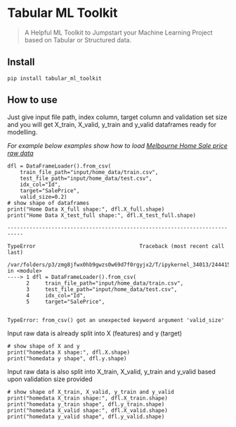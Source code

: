 # Tabular ML Toolkit
> A Helpful ML Toolkit to Jumpstart your Machine Learning Project based on Tabular or Structured data.


## Install

`pip install tabular_ml_toolkit`

## How to use

Just give input file path, index column, target column and validation set size and you will get X_train, X_valid, y_train and y_valid dataframes ready for modelling.

*For example below examples show how to load [Melbourne Home Sale price raw data](https://www.kaggle.com/estrotococo/home-data-for-ml-course)*

```
dfl = DataFrameLoader().from_csv(
    train_file_path="input/home_data/train.csv",
    test_file_path="input/home_data/test.csv",
    idx_col="Id",
    target="SalePrice",
    valid_size=0.2)
# show shape of dataframes
print("Home Data X_full shape:", dfl.X_full.shape)
print("Home Data X_test_full shape:", dfl.X_test_full.shape)
```


    ---------------------------------------------------------------------------

    TypeError                                 Traceback (most recent call last)

    /var/folders/p3/zmg8jfwx0hb9gwzs0w69d7f0rgyjx2/T/ipykernel_34013/2444152123.py in <module>
    ----> 1 dfl = DataFrameLoader().from_csv(
          2     train_file_path="input/home_data/train.csv",
          3     test_file_path="input/home_data/test.csv",
          4     idx_col="Id",
          5     target="SalePrice",


    TypeError: from_csv() got an unexpected keyword argument 'valid_size'


Input raw data is already split into X (features) and y (target)

```
# show shape of X and y 
print("homedata X shape:", dfl.X.shape)
print("homedata y shape", dfl.y.shape)
```

Input raw data is also split into X_train, X_valid, y_train and y_valid based upon validation size provided

```
# show shape of X_train, X_valid, y_train and y_valid
print("homedata X_train shape:", dfl.X_train.shape)
print("homedata y_train shape", dfl.y_train.shape)
print("homedata X_valid shape:", dfl.X_valid.shape)
print("homedata y_valid shape", dfl.y_valid.shape)
```
